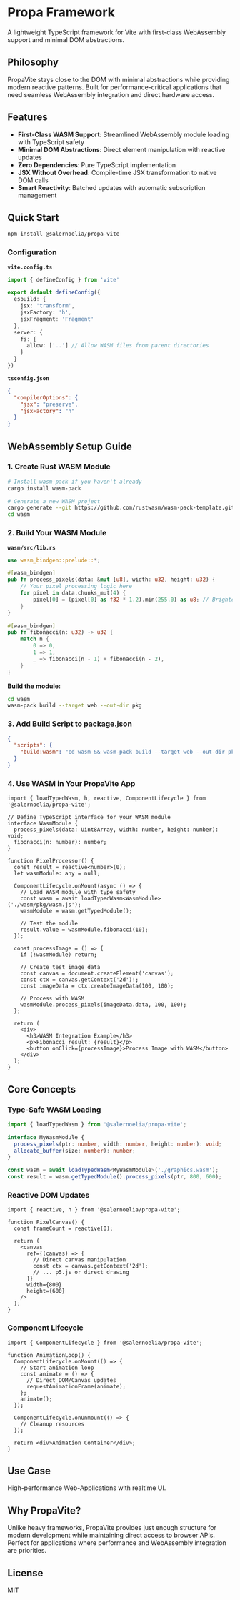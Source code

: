 # Propa Framework

A lightweight TypeScript framework for Vite with first-class WebAssembly support and minimal DOM abstractions.

## Philosophy

PropaVite stays close to the DOM with minimal abstractions while providing modern reactive patterns. Built for performance-critical applications that need seamless WebAssembly integration and direct hardware access.

## Features

- **First-Class WASM Support**: Streamlined WebAssembly module loading with TypeScript safety
- **Minimal DOM Abstractions**: Direct element manipulation with reactive updates
- **Zero Dependencies**: Pure TypeScript implementation
- **JSX Without Overhead**: Compile-time JSX transformation to native DOM calls
- **Smart Reactivity**: Batched updates with automatic subscription management

## Quick Start

```bash
npm install @salernoelia/propa-vite
```

### Configuration

**`vite.config.ts`**
```typescript
import { defineConfig } from 'vite'

export default defineConfig({
  esbuild: {
    jsx: 'transform',
    jsxFactory: 'h',
    jsxFragment: 'Fragment'
  },
  server: {
    fs: {
      allow: ['..'] // Allow WASM files from parent directories
    }
  }
})
```

**`tsconfig.json`**
```json
{
  "compilerOptions": {
    "jsx": "preserve",
    "jsxFactory": "h"
  }
}
```

## WebAssembly Setup Guide

### 1. Create Rust WASM Module

```bash
# Install wasm-pack if you haven't already
cargo install wasm-pack

# Generate a new WASM project
cargo generate --git https://github.com/rustwasm/wasm-pack-template.git --name wasm
cd wasm
```

### 2. Build Your WASM Module

**`wasm/src/lib.rs`**
```rust
use wasm_bindgen::prelude::*;

#[wasm_bindgen]
pub fn process_pixels(data: &mut [u8], width: u32, height: u32) {
    // Your pixel processing logic here
    for pixel in data.chunks_mut(4) {
        pixel[0] = (pixel[0] as f32 * 1.2).min(255.0) as u8; // Brighten red
    }
}

#[wasm_bindgen]
pub fn fibonacci(n: u32) -> u32 {
    match n {
        0 => 0,
        1 => 1,
        _ => fibonacci(n - 1) + fibonacci(n - 2),
    }
}
```

**Build the module:**
```bash
cd wasm
wasm-pack build --target web --out-dir pkg
```

### 3. Add Build Script to package.json

```json
{
  "scripts": {
    "build:wasm": "cd wasm && wasm-pack build --target web --out-dir pkg"
  }
}
```

### 4. Use WASM in Your PropaVite App

```tsx
import { loadTypedWasm, h, reactive, ComponentLifecycle } from '@salernoelia/propa-vite';

// Define TypeScript interface for your WASM module
interface WasmModule {
  process_pixels(data: Uint8Array, width: number, height: number): void;
  fibonacci(n: number): number;
}

function PixelProcessor() {
  const result = reactive<number>(0);
  let wasmModule: any = null;

  ComponentLifecycle.onMount(async () => {
    // Load WASM module with type safety
    const wasm = await loadTypedWasm<WasmModule>('./wasm/pkg/wasm.js');
    wasmModule = wasm.getTypedModule();
    
    // Test the module
    result.value = wasmModule.fibonacci(10);
  });

  const processImage = () => {
    if (!wasmModule) return;
    
    // Create test image data
    const canvas = document.createElement('canvas');
    const ctx = canvas.getContext('2d')!;
    const imageData = ctx.createImageData(100, 100);
    
    // Process with WASM
    wasmModule.process_pixels(imageData.data, 100, 100);
  };

  return (
    <div>
      <h3>WASM Integration Example</h3>
      <p>Fibonacci result: {result}</p>
      <button onClick={processImage}>Process Image with WASM</button>
    </div>
  );
}
```

## Core Concepts

### Type-Safe WASM Loading

```typescript
import { loadTypedWasm } from '@salernoelia/propa-vite';

interface MyWasmModule {
  process_pixels(ptr: number, width: number, height: number): void;
  allocate_buffer(size: number): number;
}

const wasm = await loadTypedWasm<MyWasmModule>('./graphics.wasm');
const result = wasm.getTypedModule().process_pixels(ptr, 800, 600);
```

### Reactive DOM Updates

```tsx
import { reactive, h } from '@salernoelia/propa-vite';

function PixelCanvas() {
  const frameCount = reactive(0);
  
  return (
    <canvas 
      ref={(canvas) => {
        // Direct canvas manipulation
        const ctx = canvas.getContext('2d');
        // ... p5.js or direct drawing
      }}
      width={800} 
      height={600}
    />
  );
}
```

### Component Lifecycle

```tsx
import { ComponentLifecycle } from '@salernoelia/propa-vite';

function AnimationLoop() {
  ComponentLifecycle.onMount(() => {
    // Start animation loop
    const animate = () => {
      // Direct DOM/Canvas updates
      requestAnimationFrame(animate);
    };
    animate();
  });

  ComponentLifecycle.onUnmount(() => {
    // Cleanup resources
  });

  return <div>Animation Container</div>;
}
```

## Use Case

High-performance Web-Applications with realtime UI.

## Why PropaVite?

Unlike heavy frameworks, PropaVite provides just enough structure for modern development while maintaining direct access to browser APIs. Perfect for applications where performance and WebAssembly integration are priorities.

## License

MIT
